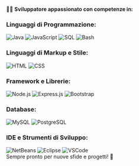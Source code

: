 👨‍💻 **Sviluppatore appassionato con competenze in:**

### **Linguaggi di Programmazione:**
![Java](https://img.shields.io/badge/Java-007396?style=for-the-badge&logo=java&logoColor=white)  ![JavaScript](https://img.shields.io/badge/JavaScript-F7DF1E?style=for-the-badge&logo=javascript&logoColor=black)  ![SQL](https://img.shields.io/badge/SQL-003B57?style=for-the-badge&logo=database&logoColor=white)  ![Bash](https://img.shields.io/badge/Bash-4EAA25?style=for-the-badge&logo=gnu-bash&logoColor=white)  

### **Linguaggi di Markup e Stile:**
![HTML](https://img.shields.io/badge/HTML-E34F26?style=for-the-badge&logo=html5&logoColor=white)  ![CSS](https://img.shields.io/badge/CSS-1572B6?style=for-the-badge&logo=css3&logoColor=white)  

### **Framework e Librerie:**
![Node.js](https://img.shields.io/badge/Node.js-339933?style=for-the-badge&logo=nodedotjs&logoColor=white)  ![Express.js](https://img.shields.io/badge/Express.js-000000?style=for-the-badge&logo=express&logoColor=white)  ![Bootstrap](https://img.shields.io/badge/Bootstrap-7952B3?style=for-the-badge&logo=bootstrap&logoColor=white)  

### **Database:**
![MySQL](https://img.shields.io/badge/MySQL-4479A1?style=for-the-badge&logo=mysql&logoColor=white)  ![PostgreSQL](https://img.shields.io/badge/PostgreSQL-336791?style=for-the-badge&logo=postgresql&logoColor=white)  

### **IDE e Strumenti di Sviluppo:**
![NetBeans](https://img.shields.io/badge/NetBeans-1B6AC6?style=for-the-badge&logo=apache-netbeans-ide&logoColor=white)  ![Eclipse](https://img.shields.io/badge/Eclipse-2C2255?style=for-the-badge&logo=eclipse-ide&logoColor=white)  ![VSCode](https://img.shields.io/badge/VSCode-007ACC?style=for-the-badge&logo=visual-studio-code&logoColor=white)  
Sempre pronto per nuove sfide e progetti! 🚀
